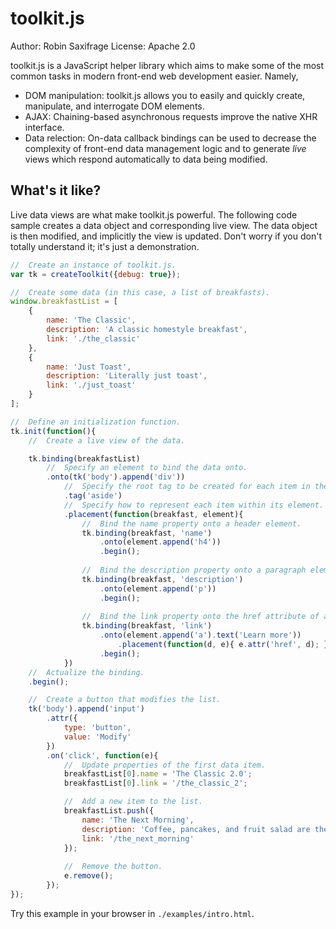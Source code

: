 # toolkit.js
Author: Robin Saxifrage
License: Apache 2.0

toolkit.js is a JavaScript helper library which aims to make some of the 
most common tasks in modern front-end web development easier. Namely,
* DOM manipulation: toolkit.js allows you to easily and quickly create,
	manipulate, and interrogate DOM elements.
* AJAX: Chaining-based asynchronous requests improve the native XHR interface.
* Data relection: On-data callback bindings can be used to decrease the complexity
	of front-end data management logic and to generate *live* views which respond
	automatically to data being modified.

## What's it like?
Live data views are what make toolkit.js powerful. The following code sample
creates a data object and corresponding live view. The data object is then
modified, and implicitly the view is updated. Don't worry if you don't totally
understand it; it's just a demonstration.
```javascript
//  Create an instance of toolkit.js.
var tk = createToolkit({debug: true});

//  Create some data (in this case, a list of breakfasts).
window.breakfastList = [
	{
		name: 'The Classic',
		description: 'A classic homestyle breakfast',
		link: './the_classic'
	},
	{
		name: 'Just Toast',
		description: 'Literally just toast',
		link: './just_toast'
	}
];

//	Define an initialization function.
tk.init(function(){
	//	Create a live view of the data.

	tk.binding(breakfastList)
		//	Specify an element to bind the data onto.
		.onto(tk('body').append('div'))
			//	Specify the root tag to be created for each item in the array.
			.tag('aside')
			//	Specify how to represent each item within its element.
			.placement(function(breakfast, element){
				//	Bind the name property onto a header element.
				tk.binding(breakfast, 'name')
					.onto(element.append('h4'))
					.begin();
				
				//	Bind the description property onto a paragraph element.
				tk.binding(breakfast, 'description')
					.onto(element.append('p'))
					.begin();
				
				//	Bind the link property onto the href attribute of a link.
				tk.binding(breakfast, 'link')
					.onto(element.append('a').text('Learn more'))
						.placement(function(d, e){ e.attr('href', d); })
					.begin();
			})
	//	Actualize the binding.
	.begin();

	//	Create a button that modifies the list.
	tk('body').append('input')
		.attr({
			type: 'button',
			value: 'Modify'
		})
		.on('click', function(e){
			//	Update properties of the first data item.
			breakfastList[0].name = 'The Classic 2.0';
			breakfastList[0].link = '/the_classic_2';

			//	Add a new item to the list.
			breakfastList.push({
				name: 'The Next Morning',
				description: 'Coffee, pancakes, and fruit salad are the cure',
				link: '/the_next_morning'
			});
			
			//	Remove the button.
			e.remove();
		});
});
```

Try this example in your browser in `./examples/intro.html`.
